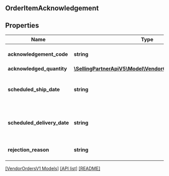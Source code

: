 ## OrderItemAcknowledgement

## Properties

Name | Type | Description | Notes
------------ | ------------- | ------------- | -------------
**acknowledgement_code** | **string** | This indicates the acknowledgement code. |
**acknowledged_quantity** | [**\SellingPartnerApiV5\Model\VendorOrdersV1\ItemQuantity**](ItemQuantity.md) |  |
**scheduled_ship_date** | **string** | Estimated ship date per line item. Must be in ISO-8601 date/time format. | [optional]
**scheduled_delivery_date** | **string** | Estimated delivery date per line item. Must be in ISO-8601 date/time format. | [optional]
**rejection_reason** | **string** | Indicates the reason for rejection. | [optional]

[[VendorOrdersV1 Models]](../) [[API list]](../../Api) [[README]](../../../README.md)
